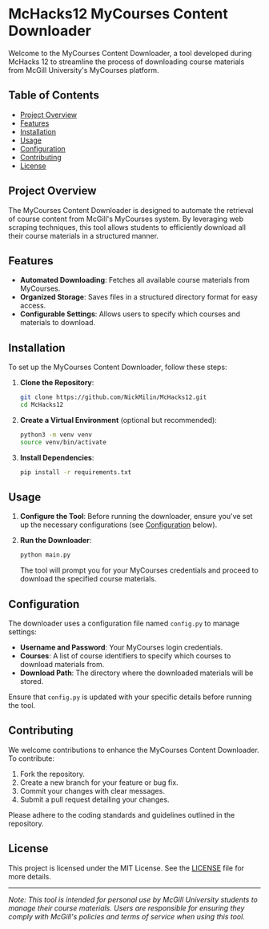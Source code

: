 # McHacks12 MyCourses Content Downloader

Welcome to the MyCourses Content Downloader, a tool developed during McHacks 12 to streamline the process of downloading course materials from McGill University's MyCourses platform.

## Table of Contents

- [Project Overview](#project-overview)
- [Features](#features)
- [Installation](#installation)
- [Usage](#usage)
- [Configuration](#configuration)
- [Contributing](#contributing)
- [License](#license)

## Project Overview

The MyCourses Content Downloader is designed to automate the retrieval of course content from McGill's MyCourses system. By leveraging web scraping techniques, this tool allows students to efficiently download all their course materials in a structured manner.

## Features

- **Automated Downloading**: Fetches all available course materials from MyCourses.
- **Organized Storage**: Saves files in a structured directory format for easy access.
- **Configurable Settings**: Allows users to specify which courses and materials to download.

## Installation

To set up the MyCourses Content Downloader, follow these steps:

1. **Clone the Repository**:
   ```bash
   git clone https://github.com/NickMilin/McHacks12.git
   cd McHacks12
   ```

2. **Create a Virtual Environment** (optional but recommended):
   ```bash
   python3 -m venv venv
   source venv/bin/activate
   ```

3. **Install Dependencies**:
   ```bash
   pip install -r requirements.txt
   ```

## Usage

1. **Configure the Tool**: Before running the downloader, ensure you've set up the necessary configurations (see [Configuration](#configuration) below).

2. **Run the Downloader**:
   ```bash
   python main.py
   ```

   The tool will prompt you for your MyCourses credentials and proceed to download the specified course materials.

## Configuration

The downloader uses a configuration file named `config.py` to manage settings:

- **Username and Password**: Your MyCourses login credentials.
- **Courses**: A list of course identifiers to specify which courses to download materials from.
- **Download Path**: The directory where the downloaded materials will be stored.

Ensure that `config.py` is updated with your specific details before running the tool.

## Contributing

We welcome contributions to enhance the MyCourses Content Downloader. To contribute:

1. Fork the repository.
2. Create a new branch for your feature or bug fix.
3. Commit your changes with clear messages.
4. Submit a pull request detailing your changes.

Please adhere to the coding standards and guidelines outlined in the repository.

## License

This project is licensed under the MIT License. See the [LICENSE](LICENSE) file for more details.

---

*Note: This tool is intended for personal use by McGill University students to manage their course materials. Users are responsible for ensuring they comply with McGill's policies and terms of service when using this tool.* 
